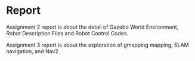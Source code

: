 # Report
Assignment 2 report is about the detail of Gazebo World Environment, Robot Description Files and Robot Control Codes.

Assignment 3 report is about the exploration of gmapping mapping, SLAM navigation, and Nav2.
